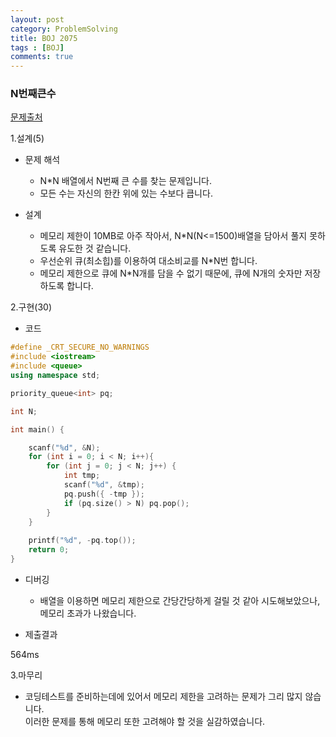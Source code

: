 ```yaml
---
layout: post
category: ProblemSolving
title: BOJ 2075
tags : [BOJ]
comments: true
---
```

### N번째큰수
[문제출처](https://www.acmicpc.net/problem/2075)

1.설계(5)

  - 문제 해석
  
    - N*N 배열에서 N번째 큰 수를 찾는 문제입니다.
    - 모든 수는 자신의 한칸 위에 있는 수보다 큽니다.
    
  - 설계
  
    - 메모리 제한이 10MB로 아주 작아서, N*N(N<=1500)배열을 담아서 풀지 못하도록 유도한 것 같습니다.
    - 우선순위 큐(최소힙)를 이용하여 대소비교를 N*N번 합니다.
    - 메모리 제한으로 큐에 N*N개를 담을 수 없기 때문에, 큐에 N개의 숫자만 저장하도록 합니다.
    
    
2.구현(30)

  - 코드
  
```cpp
#define _CRT_SECURE_NO_WARNINGS
#include <iostream>
#include <queue>
using namespace std;

priority_queue<int> pq;

int N;

int main() {

	scanf("%d", &N);
	for (int i = 0; i < N; i++){
		for (int j = 0; j < N; j++) {
			int tmp;
			scanf("%d", &tmp);
			pq.push({ -tmp });
			if (pq.size() > N) pq.pop();
		}
	}
	
	printf("%d", -pq.top());
	return 0;
}
```
  - 디버깅
    
      - 배열을 이용하면 메모리 제한으로 간당간당하게 걸릴 것 같아 시도해보았으나, 메모리 초과가 나왔습니다.
      
  - 제출결과
  
  564ms
    

3.마무리

- 코딩테스트를 준비하는데에 있어서 메모리 제한을 고려하는 문제가 그리 많지 않습니다.   
  이러한 문제를 통해 메모리 또한 고려해야 할 것을 실감하였습니다.
